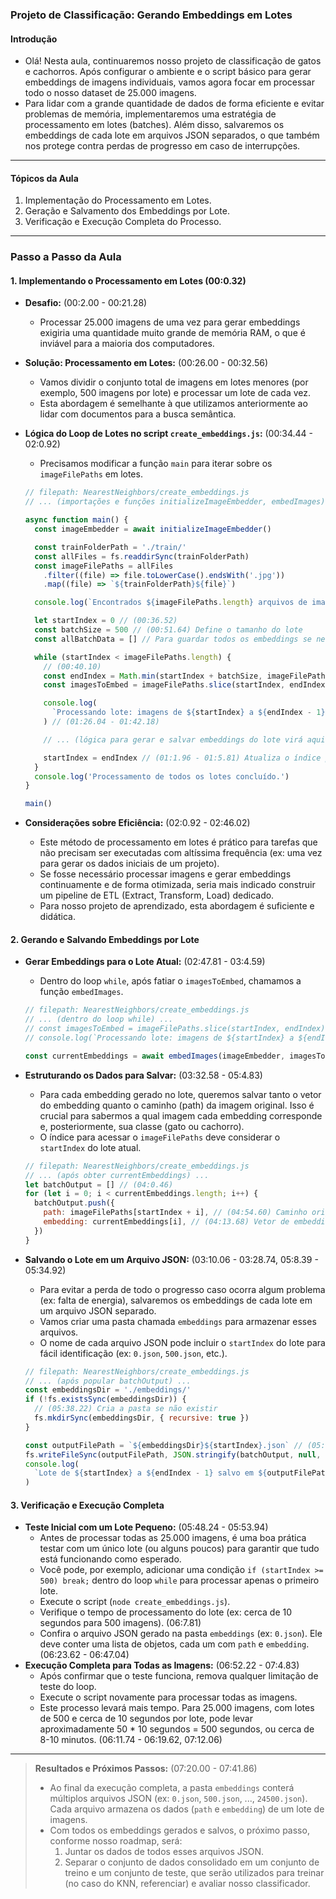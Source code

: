 ### **Projeto de Classificação: Gerando Embeddings em Lotes**

#### Introdução

- Olá! Nesta aula, continuaremos nosso projeto de classificação de gatos e cachorros. Após configurar o ambiente e o script básico para gerar embeddings de imagens individuais, vamos agora focar em processar todo o nosso dataset de 25.000 imagens.
- Para lidar com a grande quantidade de dados de forma eficiente e evitar problemas de memória, implementaremos uma estratégia de processamento em lotes (batches). Além disso, salvaremos os embeddings de cada lote em arquivos JSON separados, o que também nos protege contra perdas de progresso em caso de interrupções.

---

#### Tópicos da Aula

1.  Implementação do Processamento em Lotes.
2.  Geração e Salvamento dos Embeddings por Lote.
3.  Verificação e Execução Completa do Processo.

---

### Passo a Passo da Aula

#### 1. Implementando o Processamento em Lotes (00:0.32)

- **Desafio:** (00:2.00 - 00:21.28)
  - Processar 25.000 imagens de uma vez para gerar embeddings exigiria uma quantidade muito grande de memória RAM, o que é inviável para a maioria dos computadores.
- **Solução: Processamento em Lotes:** (00:26.00 - 00:32.56)
  - Vamos dividir o conjunto total de imagens em lotes menores (por exemplo, 500 imagens por lote) e processar um lote de cada vez.
  - Esta abordagem é semelhante à que utilizamos anteriormente ao lidar com documentos para a busca semântica.
- **Lógica do Loop de Lotes no script `create_embeddings.js`:** (00:34.44 - 02:0.92)

  - Precisamos modificar a função `main` para iterar sobre os `imageFilePaths` em lotes.

  ```javascript
  // filepath: NearestNeighbors/create_embeddings.js
  // ... (importações e funções initializeImageEmbedder, embedImages) ...

  async function main() {
    const imageEmbedder = await initializeImageEmbedder()

    const trainFolderPath = './train/'
    const allFiles = fs.readdirSync(trainFolderPath)
    const imageFilePaths = allFiles
      .filter((file) => file.toLowerCase().endsWith('.jpg'))
      .map((file) => `${trainFolderPath}${file}`)

    console.log(`Encontrados ${imageFilePaths.length} arquivos de imagem.`)

    let startIndex = 0 // (00:36.52)
    const batchSize = 500 // (00:51.64) Define o tamanho do lote
    const allBatchData = [] // Para guardar todos os embeddings se necessário, ou salvar direto

    while (startIndex < imageFilePaths.length) {
      // (00:40.10)
      const endIndex = Math.min(startIndex + batchSize, imageFilePaths.length) // (00:53.98) Garante que não ultrapasse o total
      const imagesToEmbed = imageFilePaths.slice(startIndex, endIndex) // (01:50.87 - 01:59.76) Seleciona o lote atual

      console.log(
        `Processando lote: imagens de ${startIndex} a ${endIndex - 1}`
      ) // (01:26.04 - 01:42.18)

      // ... (lógica para gerar e salvar embeddings do lote virá aqui) ...

      startIndex = endIndex // (01:1.96 - 01:5.81) Atualiza o índice para o próximo lote
    }
    console.log('Processamento de todos os lotes concluído.')
  }

  main()
  ```

- **Considerações sobre Eficiência:** (02:0.92 - 02:46.02)
  - Este método de processamento em lotes é prático para tarefas que não precisam ser executadas com altíssima frequência (ex: uma vez para gerar os dados iniciais de um projeto).
  - Se fosse necessário processar imagens e gerar embeddings continuamente e de forma otimizada, seria mais indicado construir um pipeline de ETL (Extract, Transform, Load) dedicado.
  - Para nosso projeto de aprendizado, esta abordagem é suficiente e didática.

#### 2. Gerando e Salvando Embeddings por Lote

- **Gerar Embeddings para o Lote Atual:** (02:47.81 - 03:4.59)

  - Dentro do loop `while`, após fatiar o `imagesToEmbed`, chamamos a função `embedImages`.

  ```javascript
  // filepath: NearestNeighbors/create_embeddings.js
  // ... (dentro do loop while) ...
  // const imagesToEmbed = imageFilePaths.slice(startIndex, endIndex); // Já definido
  // console.log(`Processando lote: imagens de ${startIndex} a ${endIndex - 1}`); // Já definido

  const currentEmbeddings = await embedImages(imageEmbedder, imagesToEmbed) // (02:54.16)
  ```

- **Estruturando os Dados para Salvar:** (03:32.58 - 05:4.83)

  - Para cada embedding gerado no lote, queremos salvar tanto o vetor do embedding quanto o caminho (path) da imagem original. Isso é crucial para sabermos a qual imagem cada embedding corresponde e, posteriormente, sua classe (gato ou cachorro).
  - O índice para acessar o `imageFilePaths` deve considerar o `startIndex` do lote atual.

  ```javascript
  // filepath: NearestNeighbors/create_embeddings.js
  // ... (após obter currentEmbeddings) ...
  let batchOutput = [] // (04:0.46)
  for (let i = 0; i < currentEmbeddings.length; i++) {
    batchOutput.push({
      path: imageFilePaths[startIndex + i], // (04:54.60) Caminho original da imagem
      embedding: currentEmbeddings[i], // (04:13.68) Vetor de embedding
    })
  }
  ```

- **Salvando o Lote em um Arquivo JSON:** (03:10.06 - 03:28.74, 05:8.39 - 05:34.92)

  - Para evitar a perda de todo o progresso caso ocorra algum problema (ex: falta de energia), salvaremos os embeddings de cada lote em um arquivo JSON separado.
  - Vamos criar uma pasta chamada `embeddings` para armazenar esses arquivos.
  - O nome de cada arquivo JSON pode incluir o `startIndex` do lote para fácil identificação (ex: `0.json`, `500.json`, etc.).

  ```javascript
  // filepath: NearestNeighbors/create_embeddings.js
  // ... (após popular batchOutput) ...
  const embeddingsDir = './embeddings/'
  if (!fs.existsSync(embeddingsDir)) {
    // (05:38.22) Cria a pasta se não existir
    fs.mkdirSync(embeddingsDir, { recursive: true })
  }

  const outputFilePath = `${embeddingsDir}${startIndex}.json` // (05:17.01 - 05:27.74)
  fs.writeFileSync(outputFilePath, JSON.stringify(batchOutput, null, 2)) // (05:29.06 - 05:33.95) Salva o JSON formatado
  console.log(
    `Lote de ${startIndex} a ${endIndex - 1} salvo em ${outputFilePath}`
  )
  ```

#### 3. Verificação e Execução Completa

- **Teste Inicial com um Lote Pequeno:** (05:48.24 - 05:53.94)
  - Antes de processar todas as 25.000 imagens, é uma boa prática testar com um único lote (ou alguns poucos) para garantir que tudo está funcionando como esperado.
  - Você pode, por exemplo, adicionar uma condição `if (startIndex >= 500) break;` dentro do loop `while` para processar apenas o primeiro lote.
  - Execute o script (`node create_embeddings.js`).
  - Verifique o tempo de processamento do lote (ex: cerca de 10 segundos para 500 imagens). (06:7.81)
  - Confira o arquivo JSON gerado na pasta `embeddings` (ex: `0.json`). Ele deve conter uma lista de objetos, cada um com `path` e `embedding`. (06:23.62 - 06:47.04)
- **Execução Completa para Todas as Imagens:** (06:52.22 - 07:4.83)
  - Após confirmar que o teste funciona, remova qualquer limitação de teste do loop.
  - Execute o script novamente para processar todas as imagens.
  - Este processo levará mais tempo. Para 25.000 imagens, com lotes de 500 e cerca de 10 segundos por lote, pode levar aproximadamente 50 \* 10 segundos = 500 segundos, ou cerca de 8-10 minutos. (06:11.74 - 06:19.62, 07:12.06)

---

> **Resultados e Próximos Passos:** (07:20.00 - 07:41.86)
>
> - Ao final da execução completa, a pasta `embeddings` conterá múltiplos arquivos JSON (ex: `0.json`, `500.json`, ..., `24500.json`). Cada arquivo armazena os dados (`path` e `embedding`) de um lote de imagens.
> - Com todos os embeddings gerados e salvos, o próximo passo, conforme nosso roadmap, será:
>   1.  Juntar os dados de todos esses arquivos JSON.
>   2.  Separar o conjunto de dados consolidado em um conjunto de treino e um conjunto de teste, que serão utilizados para treinar (no caso do KNN, referenciar) e avaliar nosso classificador.
